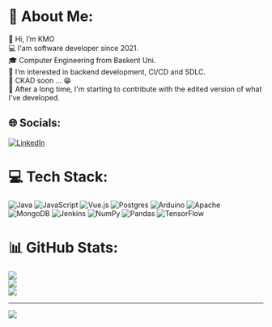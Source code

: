 # 💫 About Me:
👋 Hi, I’m KMO<br>💻 I'am software developer since 2021.<br>🎓 Computer Engineering from Baskent Uni.<br>👀 I’m interested in backend development, CI/CD and SDLC.<br>🐳 CKAD soon ... 😁<br>💾 After a long time, I'm starting to contribute with the edited version of what I've developed.


## 🌐 Socials:
[![LinkedIn](https://img.shields.io/badge/LinkedIn-%230077B5.svg?logo=linkedin&logoColor=white)](https://linkedin.com/in/kutay-mehmet-%C3%B6zko%C3%A7-09135017b) 

# 💻 Tech Stack:
![Java](https://img.shields.io/badge/java-%23ED8B00.svg?style=for-the-badge&logo=openjdk&logoColor=white) ![JavaScript](https://img.shields.io/badge/javascript-%23323330.svg?style=for-the-badge&logo=javascript&logoColor=%23F7DF1E) ![Vue.js](https://img.shields.io/badge/vue.js-%2335495e.svg?style=for-the-badge&logo=vuedotjs&logoColor=%234FC08D) ![Postgres](https://img.shields.io/badge/postgres-%23316192.svg?style=for-the-badge&logo=postgresql&logoColor=white) ![Arduino](https://img.shields.io/badge/-Arduino-00979D?style=for-the-badge&logo=Arduino&logoColor=white) ![Apache](https://img.shields.io/badge/apache-%23D42029.svg?style=for-the-badge&logo=apache&logoColor=white) ![MongoDB](https://img.shields.io/badge/MongoDB-%234ea94b.svg?style=for-the-badge&logo=mongodb&logoColor=white) ![Jenkins](https://img.shields.io/badge/jenkins-%232C5263.svg?style=for-the-badge&logo=jenkins&logoColor=white) ![NumPy](https://img.shields.io/badge/numpy-%23013243.svg?style=for-the-badge&logo=numpy&logoColor=white) ![Pandas](https://img.shields.io/badge/pandas-%23150458.svg?style=for-the-badge&logo=pandas&logoColor=white) ![TensorFlow](https://img.shields.io/badge/TensorFlow-%23FF6F00.svg?style=for-the-badge&logo=TensorFlow&logoColor=white)
# 📊 GitHub Stats:
![](https://github-readme-stats.vercel.app/api?username=KutayOzkoc&theme=dracula&hide_border=false&include_all_commits=false&count_private=false)<br/>
![](https://github-readme-streak-stats.herokuapp.com/?user=KutayOzkoc&theme=dracula&hide_border=false)<br/>
![](https://github-readme-stats.vercel.app/api/top-langs/?username=KutayOzkoc&theme=dracula&hide_border=false&include_all_commits=false&count_private=false&layout=compact)

---
[![](https://visitcount.itsvg.in/api?id=KutayOzkoc&icon=0&color=0)](https://visitcount.itsvg.in)

<!-- Proudly created with GPRM ( https://gprm.itsvg.in ) -->
